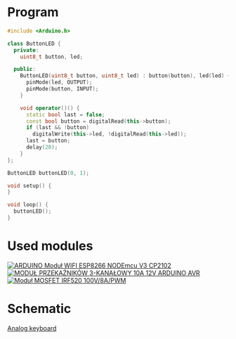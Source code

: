 # Program

```cpp
#include <Arduino.h>

class ButtonLED {
  private:
    uint8_t button, led;

  public:
    ButtonLED(uint8_t button, uint8_t led) : button(button), led(led) {
      pinMode(led, OUTPUT);
      pinMode(button, INPUT);
    }

    void operator()() {
      static bool last = false;
      const bool button = digitalRead(this->button);
      if (last && !button)
        digitalWrite(this->led, !digitalRead(this->led));
      last = button;
      delay(20);
    }
};

ButtonLED buttonLED(0, 1);

void setup() {
}

void loop() {
  buttonLED();
}
```

# Used modules

[![ARDUINO Moduł WIFI ESP8266 NODEmcu V3 CP2102](https://d.allegroimg.com/s1024/06fa08/42572e6743ecacddecd051199cbd/ARDUINO-Modul-WIFI-ESP8266-NODEmcu-V3-CP2102-Producent-inny "ARDUINO Moduł WIFI ESP8266 NODEmcu V3 CP2102")](https://allegro.pl/oferta/arduino-modul-wifi-esp8266-nodemcu-v3-cp2102-8036304056)
[![MODUŁ PRZEKAŹNIKÓW 3-KANAŁOWY 10A 12V ARDUINO AVR](https://a.allegroimg.com/s720/11ad0f/e0c8ea444de6841052c4cfa9bd1c/MODUL-PRZEKAZNIKOW-3-KANALOWY-10A-12V-ARDUINO-AVR "MODUŁ PRZEKAŹNIKÓW 3-KANAŁOWY 10A 12V ARDUINO AVR")](https://allegro.pl/oferta/modul-przekaznikow-3-kanalowy-10a-12v-arduino-avr-11676689233)
[![Moduł MOSFET IRF520 100V/8A/PWM](https://a.allegroimg.com/original/118c0e/7449b5564a378dceb32fee6da7bc/Modul-MOSFET-IRF520-100V-8A-PWM "Moduł MOSFET IRF520 100V/8A/PWM")](https://allegro.pl/oferta/modul-mosfet-irf520-100v-8a-pwm-10929831453)

# Schematic

[Analog keyboard](https://www.falstad.com/circuit/circuitjs.html?ctz=CQAgjCAMB0l3BWcMBMcUHYMGZIA4UA2ATmIxAUgpABZsKBTAWjDACgAnEJmvcQqjz4oUNKMjidxIsVTADxuSV14gZtPvKpUM8KUJC4xB9XL0BzbqqNW+2NOMhsASrZB5Bq1dtpzHUaAQ2AHc3UzVRKBDpSNVTNgBnNy03D38AMwBDABsEhkTxFKo0vyzc-KTVFNUS8BAyvOiDWpLo4qoa7TYABw0IsWtIMQgu0IMbQdkpFARCQyG1WbUaHzA9Lhm50SpN8Aw5s2VFubB94-AwFGk9JLBiK9Yr3cfC+pzG1124pfl-FbqfDAgrd7nstj8zqV3hVwKDtud4VDymxLLsbGiHF1LNhsHMbDi8Ziohsfpdzt4JE5Qncnv8aWCotTQacTsyyVTYVcqmyrk5egTllQBTYRoyEf8BYjovTvnNvGwgA)